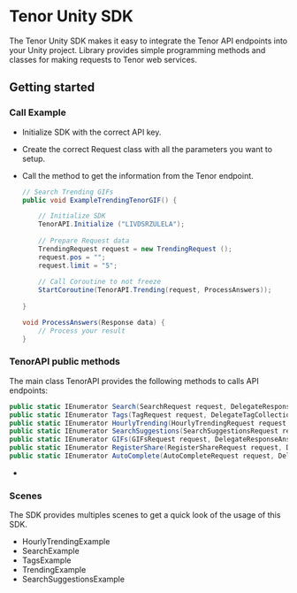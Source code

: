 # Tenor Unity SDK

The Tenor Unity SDK makes it easy to integrate the Tenor API endpoints into your Unity project. Library provides simple programming methods and classes for making requests to Tenor web services.

## Getting started

### Call Example

* Initialize SDK with the correct API key.
* Create the correct Request class with all the parameters you want to setup.
* Call the method to get the information from the Tenor endpoint.

    ```csharp
    // Search Trending GIFs
    public void ExampleTrendingTenorGIF() {
    
        // Initialize SDK
        TenorAPI.Initialize ("LIVDSRZULELA");
        
        // Prepare Request data
        TrendingRequest request = new TrendingRequest ();
        request.pos = "";
        request.limit = "5";
        
        // Call Coroutine to not freeze
        StartCoroutine(TenorAPI.Trending(request, ProcessAnswers));
        
    }
    
    void ProcessAnswers(Response data) {
        // Process your result
    }
    ```
### TenorAPI public methods
The main class TenorAPI provides the following methods to calls API endpoints:

```csharp
public static IEnumerator Search(SearchRequest request, DelegateResponseAnswer delegateSearch)
public static IEnumerator Tags(TagRequest request, DelegateTagCollectionAnswer delegateTags)
public static IEnumerator HourlyTrending(HourlyTrendingRequest request, DelegateStringAnswer delegateHourlyTrending)
public static IEnumerator SearchSuggestions(SearchSuggestionsRequest request, DelegateStringAnswer delegateSearchSuggestions)
public static IEnumerator GIFs(GIFsRequest request, DelegateResponseAnswer delegateGIF)
public static IEnumerator RegisterShare(RegisterShareRequest request, DelegateStringAnswer delegateRegisterShare)
public static IEnumerator AutoComplete(AutoCompleteRequest request, DelegateStringAnswer delegateAutoComplete)
```
*

### Scenes

The SDK provides multiples scenes to get a quick look of the usage of this SDK.

* HourlyTrendingExample
* SearchExample
* TagsExample
* TrendingExample
* SearchSuggestionsExample


